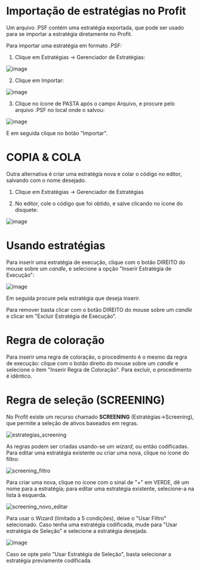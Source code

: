 # Importação de estratégias no Profit

Um arquivo .PSF contém uma estratégia exportada, que pode ser usado para se importar a estratégia diretamente no Profit.

Para importar uma estratégia em formato .PSF:

1. Clique em Estratégias -> Gerenciador de Estratégias:

![image](https://user-images.githubusercontent.com/6900313/114624995-f9c6b780-9c87-11eb-9e13-749bf0c48cad.png)

2. Clique em Importar:

![image](https://user-images.githubusercontent.com/6900313/114625232-4f9b5f80-9c88-11eb-9e40-13b46361c784.png)

3. Clique no ícone de PASTA após o campo Arquivo, e procure pelo arquivo .PSF no local onde o salvou:

![image](https://user-images.githubusercontent.com/6900313/114625734-157e8d80-9c89-11eb-8f64-a9f5d9b914f3.png)

E em seguida clique no botão "Importar".

# COPIA & COLA

Outra alternativa é criar uma estratégia nova e colar o código no editor, salvando com o nome desejado.

1. Clique em Estratégias -> Gerenciador de Estratégias

2. No editor, cole o código que foi obtido, e salve clicando no ícone do disquete:

![image](https://user-images.githubusercontent.com/6900313/114627355-81fa8c00-9c8b-11eb-9e41-0b45683c5cd1.png)

# Usando estratégias

Para inserir uma estratégia de execução, clique com o botão DIREITO do mouse sobre um *candle*, e selecione a opção "Inserir Estratégia de Execução":

![image](https://user-images.githubusercontent.com/6900313/114627707-12d16780-9c8c-11eb-9782-f627d0fe076b.png)

Em seguida procure pela estratégia que deseja inserir.

Para remover basta clicar com o botão DIREITO do mouse sobre um *candle* e clicar em "Excluir Estratégia de Execução".

# Regra de coloração

Para inserir uma regra de coloração, o procedimento é o mesmo da regra de execução: clique com o botão direito do mouse sobre um *candle* e selecione o item "Inserir Regra de Coloração". Para excluir, o procedimento é idêntico.

# Regra de seleção (SCREENING)

No Profit existe um recurso chamado **SCREENING** (Estratégias->Screening), que permite a seleção de ativos baseados em regras.

![estrategias_screening](https://user-images.githubusercontent.com/6900313/123527518-bb516e00-d6b6-11eb-8444-691c15f197ec.png)

As regras podem ser criadas usando-se um *wizard*, ou então codificadas. Para editar uma estratégia existente ou criar uma nova, clique no ícone do filtro:

![screening_filtro](https://user-images.githubusercontent.com/6900313/123527593-4c284980-d6b7-11eb-9e43-a0baa179010e.png)

Para criar uma nova, clique no ícone com o sinal de "+" em VERDE, dê um nome para a estratégia; para editar uma estratégia existente, selecione-a na lista à esquerda. 

![screening_novo_editar](https://user-images.githubusercontent.com/6900313/123527706-0324c500-d6b8-11eb-907f-9c2f11282c59.png)


Para usar o Wizard (limitado a 5 condições), deixe o "Usar Filtro" selecionado. Caso tenha uma estratégia codificada, mude para "Usar estratégia de Seleção" e selecione a estratégia desejada.

![image](https://user-images.githubusercontent.com/6900313/114629841-ac4e4880-9c8f-11eb-8b5e-3183b887a4a3.png)

Caso se opte pelo "Usar Estratégia de Seleção", basta selecionar a estratégia previamente codificada.
